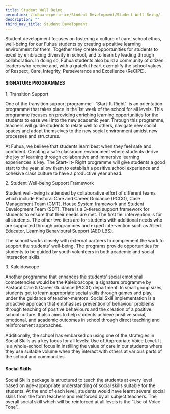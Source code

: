 ```yaml
---
title: Student Well Being
permalink: /fuhua-experience/Student-Development/Student-Well-Being/
description: ""
third_nav_title: Student Development
---
```

Student development focuses on fostering a culture of care, school ethos, well-being for our Fuhua students by creating a positive learning environment for them. Together they create opportunities for students to excel by embracing diversity in school, and to learn by leading through collaboration. In doing so, Fuhua students also build a community of citizen leaders who receive and, with a grateful heart exemplify the school values of Respect, Care, Integrity, Perseverance and Excellence (ReCIPE).

#### **SIGNATURE PROGRAMMES**


1\. Transition Support  

  

One of the transition support programme - ‘Start-It-Right’- is an orientation programme that takes place in the 1st week of the school for all levels. This programme focuses on providing enriching learning opportunities for the students to ease well into the new academic year. Through this programme, teachers will guide students to relate well to others, navigate new social spaces and adapt themselves to the new social environment amidst new processes and structures.

  

At Fuhua, we believe that students learn best when they feel safe and confident. Creating a safe classroom environment where students derive the joy of learning through collaborative and immersive learning experiences is key. The Start- It- Right programme will give students a good start to the year, allow them to establish a positive school experience and cohesive class culture to have a productive year ahead.

  

2\. Student Well-being Support Framework

  

Student well-being is attended by collaborative effort of different teams which include Pastoral Care and Career Guidance (PCCG), Case Management Team (CMT), House System framework and Student Development Team (SDT). There is a 3-tiered support framework for students to ensure that their needs are met. The first tier intervention is for all students. The other two tiers are for students with additional needs who are supported through programmes and expert intervention such as Allied Educator, Learning Behavioural Support (AED LBS). 

  

The school works closely with external partners to complement the work to support the students’ well-being. The programs provide opportunities for students to be guided by youth volunteers in both academic and social interaction skills. 

  

3\. Kaleidoscope

Another programme that enhances the students’ social emotional competencies would be the Kaleidoscope, a signature programme by Pastoral Care & Career Guidance (PCCG) department. In small group sizes, students get to learn appropriate social skills through games and play, under the guidance of teacher-mentors. Social Skill implementation is a proactive approach that emphasises prevention of behaviour problems through teaching of positive behaviours and the creation of a positive school culture. It also aims to help students achieve positive social, emotional, and academic outcomes in school through direct teaching and reinforcement approaches. 

  

Additionally, the school has embarked on using one of the strategies in Social Skills as a key focus for all levels: Use of Appropriate Voice Level. It is a whole-school focus in instilling the value of care in our students where they use suitable volume when they interact with others at various parts of the school and communities.

#### **Social Skills**


Social Skills package is structured to teach the students at every level based on age-appropriate understanding of social skills suitable for the students. At the end of each level, students would have learnt several social skills from the form teachers and reinforced by all subject teachers. The overall social skill which will be reinforced at all levels is the “Use of Voice Tone”.